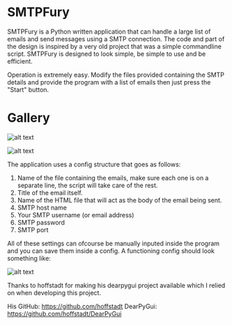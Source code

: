 # SMTPFury

SMTPFury is a Python written application that can handle a large list of emails and send messages using a SMTP connection. The code and part of the design is inspired by a very old project that was a simple commandline script. SMTPFury is designed to look simple, be simple to use and be efficient.

Operation is extremely easy. Modify the files provided containing the SMTP details and provide the program with a list of emails then just press the "Start" button.

# Gallery

![alt text](https://i.ibb.co/FbQTCrF/mainui.png)

![alt text](https://i.ibb.co/h7tfTvH/logging.png)

The application uses a config structure that goes as follows:

1) Name of the file containing the emails, make sure each one is on a separate line, the script will take care of the rest.
2) Title of the email itself.
3) Name of the HTML file that will act as the body of the email being sent.
4) SMTP host name 
5) Your SMTP username (or email address)
6) SMTP password
7) SMTP port

All of these settings can ofcourse be manually inputed inside the program and you can save them inside a config. A functioning config should look something like:

![alt text](https://i.ibb.co/s2YCsj7/config.png)


Thanks to hoffstadt for making his dearpygui project available which I relied on when developing this project.

His GitHub: https://github.com/hoffstadt
DearPyGui: https://github.com/hoffstadt/DearPyGui
